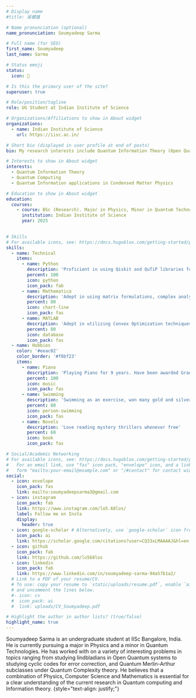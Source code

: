 ```yaml
---
# Display name
#title: 吳健雄

# Name pronunciation (optional)
name_pronunciation: Soumyadeep Sarma

# Full name (for SEO)
first_name: Soumyadeep
last_name: Sarma

# Status emoji
status:
  icon: 🎹

# Is this the primary user of the site?
superuser: true

# Role/position/tagline
role: UG Student at Indian Institute of Science

# Organizations/Affiliations to show in About widget
organizations:
  - name: Indian Institute of Science
    url: https://iisc.ac.in/

# Short bio (displayed in user profile at end of posts)
bio: My research interests include Quantum Information Theory (Open Quantum Systems and applications in Condensed matter Physics) and Quantum Computing (Quantum Complexity Classes, Error correction, Algorithms and Quantum Machine Learning).

# Interests to show in About widget
interests:
  - Quantum Information Theory
  - Quantum Computing
  - Quantum Information applications in Condensed Matter Physics

# Education to show in About widget
education:
  courses:
    - course: BSc (Research). Major in Physics, Minor in Quantum Technologies
      institution: Indian Institute of Science
      year: 2025
    

# Skills
# For available icons, see: https://docs.hugoblox.com/getting-started/page-builder/#icons
skills:
  - name: Technical
    items:
      - name: Python
        description: 'Proficient in using Qiskit and QuTiP libraries for emulating quantum circuits and open quantum systems'
        percent: 100
        icon: python
        icon_pack: fab
      - name: Mathematica
        description: 'Adept in using matrix formulations, complex analysis and functional programming'
        percent: 80
        icon: chart-line
        icon_pack: fas
      - name: MATLAB
        description: 'Adept in utilizing Convex Optimization techniques for Semi-Definite and/or Linear programming'
        percent: 80
        icon: database
        icon_pack: fas
  - name: Hobbies
    color: '#eeac02'
    color_border: '#f0bf23'
    items:
      - name: Piano
        description: 'Playing Piano for 9 years. Have been awarded Grade 8 distinction under Trinity certification'
        percent: 100
        icon: music
        icon_pack: fas
      - name: Swimming
        description: 'Swimming as an exercise, won many gold and silver medals in intra-college events'
        percent: 80
        icon: person-swimming
        icon_pack: fas
      - name: Novels
        description: 'Love reading mystery thrillers whenever free'
        percent: 60
        icon: book
        icon_pack: fas

# Social/Academic Networking
# For available icons, see: https://docs.hugoblox.com/getting-started/page-builder/#icons
#   For an email link, use "fas" icon pack, "envelope" icon, and a link in the
#   form "mailto:your-email@example.com" or "/#contact" for contact widget.
social:
  - icon: envelope
    icon_pack: fas
    link: mailto:soumyadeepsarma3@gmail.com
  - icon: instagram
    icon_pack: fab
    link: https://www.instagram.com/lo5.68los/
    label: Follow me on Insta
    display:
      header: true
  - icon: google-scholar # Alternatively, use `google-scholar` icon from `ai` icon pack
    icon_pack: ai
    link: https://scholar.google.com/citations?user=CQ33xLMAAAAJ&hl=en
  - icon: github
    icon_pack: fab
    link: https://github.com/lo568los
  - icon: linkedin
    icon_pack: fab
    link: https://www.linkedin.com/in/soumyadeep-sarma-94a57b1a2/
  # Link to a PDF of your resume/CV.
  # To use: copy your resume to `static/uploads/resume.pdf`, enable `ai` icons in `params.yaml`,
  # and uncomment the lines below.
  #- icon: cv
  #  icon_pack: ai
  #  link: uploads/CV_Soumyadeep.pdf

# Highlight the author in author lists? (true/false)
highlight_name: true
---
```


Soumyadeep Sarma is an undergraduate student at IISc Bangalore, India. He is currently pursuing a major in Physics and a minor in Quantum Technologies. He has worked with on a variety of interesting problems in topics ranging from studying lindbladians in Open Quantum systems to studying cyclic codes for error correction, and Quantum Merlin-Arthur subclasses under Quantum Complexity theory. He believes that a combination of Physics, Computer Science and Mathematics is essential for a clear understanding of the current research in Quantum computing and Information theory.
{style="text-align: justify;"}
